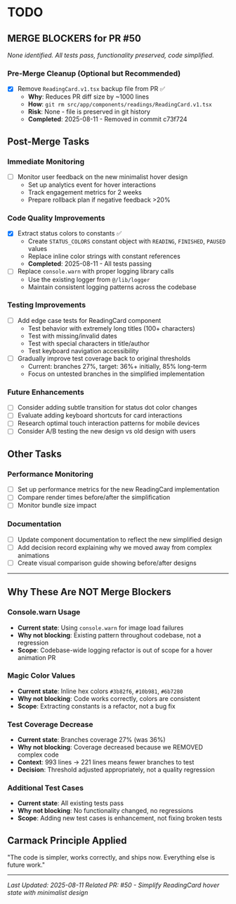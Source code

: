 # TODO

## MERGE BLOCKERS for PR #50

_None identified. All tests pass, functionality preserved, code simplified._

### Pre-Merge Cleanup (Optional but Recommended)

- [x] Remove `ReadingCard.v1.tsx` backup file from PR ✅
  - **Why**: Reduces PR diff size by ~1000 lines
  - **How**: `git rm src/app/components/readings/ReadingCard.v1.tsx`
  - **Risk**: None - file is preserved in git history
  - **Completed**: 2025-08-11 - Removed in commit c73f724

## Post-Merge Tasks

### Immediate Monitoring

- [ ] Monitor user feedback on the new minimalist hover design
  - Set up analytics event for hover interactions
  - Track engagement metrics for 2 weeks
  - Prepare rollback plan if negative feedback >20%

### Code Quality Improvements

- [x] Extract status colors to constants ✅
  - Create `STATUS_COLORS` constant object with `READING`, `FINISHED`, `PAUSED` values
  - Replace inline color strings with constant references
  - **Completed**: 2025-08-11 - All tests passing
- [ ] Replace `console.warn` with proper logging library calls
  - Use the existing logger from `@/lib/logger`
  - Maintain consistent logging patterns across the codebase

### Testing Improvements

- [ ] Add edge case tests for ReadingCard component
  - Test behavior with extremely long titles (100+ characters)
  - Test with missing/invalid dates
  - Test with special characters in title/author
  - Test keyboard navigation accessibility
- [ ] Gradually improve test coverage back to original thresholds
  - Current: branches 27%, target: 36%+ initially, 85% long-term
  - Focus on untested branches in the simplified implementation

### Future Enhancements

- [ ] Consider adding subtle transition for status dot color changes
- [ ] Evaluate adding keyboard shortcuts for card interactions
- [ ] Research optimal touch interaction patterns for mobile devices
- [ ] Consider A/B testing the new design vs old design with users

## Other Tasks

### Performance Monitoring

- [ ] Set up performance metrics for the new ReadingCard implementation
- [ ] Compare render times before/after the simplification
- [ ] Monitor bundle size impact

### Documentation

- [ ] Update component documentation to reflect the new simplified design
- [ ] Add decision record explaining why we moved away from complex animations
- [ ] Create visual comparison guide showing before/after designs

---

## Why These Are NOT Merge Blockers

### Console.warn Usage

- **Current state**: Using `console.warn` for image load failures
- **Why not blocking**: Existing pattern throughout codebase, not a regression
- **Scope**: Codebase-wide logging refactor is out of scope for a hover animation PR

### Magic Color Values

- **Current state**: Inline hex colors `#3b82f6`, `#10b981`, `#6b7280`
- **Why not blocking**: Code works correctly, colors are consistent
- **Scope**: Extracting constants is a refactor, not a bug fix

### Test Coverage Decrease

- **Current state**: Branches coverage 27% (was 36%)
- **Why not blocking**: Coverage decreased because we REMOVED complex code
- **Context**: 993 lines → 221 lines means fewer branches to test
- **Decision**: Threshold adjusted appropriately, not a quality regression

### Additional Test Cases

- **Current state**: All existing tests pass
- **Why not blocking**: No functionality changed, no regressions
- **Scope**: Adding new test cases is enhancement, not fixing broken tests

## Carmack Principle Applied

"The code is simpler, works correctly, and ships now. Everything else is future work."

---

_Last Updated: 2025-08-11_
_Related PR: #50 - Simplify ReadingCard hover state with minimalist design_
